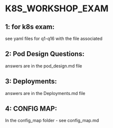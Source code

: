 # K8S_WORKSHOP_EXAM

## 1: for k8s exam:
 see yaml files for q1-q16 with the file associated 

## 2: Pod Design Questions:
answers are in the pod_design.md file

## 3: Deployments:
answers are in the Deployments.md file

## 4: CONFIG MAP:
In the config_map folder - see config_map.md  